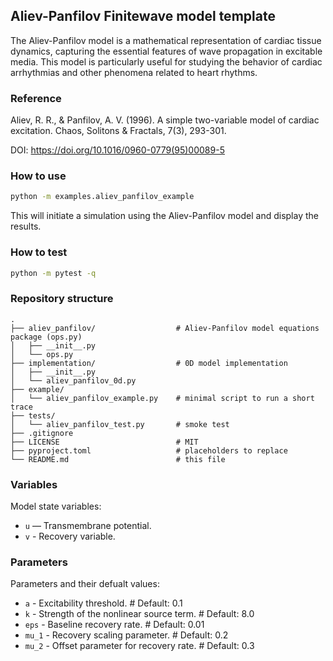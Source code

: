 ## Aliev-Panfilov Finitewave model template

The Aliev-Panfilov model is a mathematical representation of cardiac tissue dynamics, capturing the essential features of wave propagation in excitable media. This model is particularly useful for studying the behavior of cardiac arrhythmias and other phenomena related to heart rhythms.

### Reference
Aliev, R. R., & Panfilov, A. V. (1996). A simple two-variable model of cardiac
  excitation. Chaos, Solitons & Fractals, 7(3), 293-301.

DOI: https://doi.org/10.1016/0960-0779(95)00089-5

### How to use
```bash
python -m examples.aliev_panfilov_example
```

This will initiate a simulation using the Aliev-Panfilov model and display the results.

### How to test
```bash
python -m pytest -q
```

### Repository structure
```text
.
├── aliev_panfilov/                  # Aliev-Panfilov model equations package (ops.py)
│   ├── __init__.py
│   └── ops.py                       
├── implementation/                  # 0D model implementation
│   ├── __init__.py
│   └── aliev_panfilov_0d.py
├── example/
│   └── aliev_panfilov_example.py    # minimal script to run a short trace
├── tests/
│   └── aliev_panfilov_test.py       # smoke test
├── .gitignore
├── LICENSE                          # MIT
├── pyproject.toml                   # placeholders to replace
└── README.md                        # this file
```

### Variables
Model state variables:
- `u` — Transmembrane potential.
- `v` - Recovery variable.

### Parameters
Parameters and their defualt values:
- `a`    - Excitability threshold.                # Default: 0.1
- `k`    - Strength of the nonlinear source term. # Default: 8.0
- `eps`  - Baseline recovery rate.                # Default: 0.01
- `mu_1` - Recovery scaling parameter.            # Default: 0.2
- `mu_2` - Offset parameter for recovery rate.    # Default: 0.3

